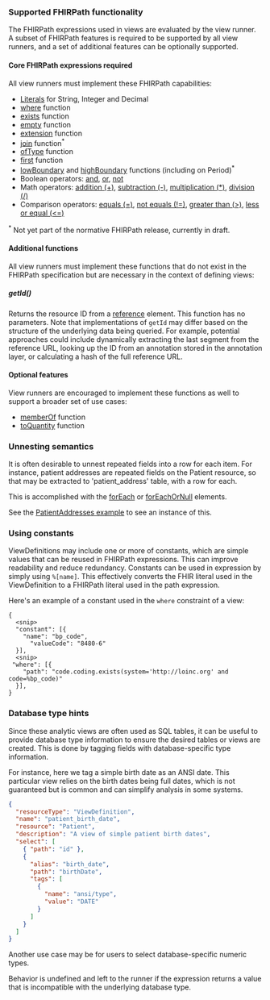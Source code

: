 ### Supported FHIRPath functionality

The FHIRPath expressions used in views are evaluated by the view runner. A
subset of FHIRPath features is required to be supported by all view runners, and
a set of additional features can be optionally supported.

#### Core FHIRPath expressions required

All view runners must implement these FHIRPath capabilities:

* [Literals](https://hl7.org/fhirpath/#literals) for String, Integer and Decimal
* [where](https://hl7.org/fhirpath/#wherecriteria-expression-collection) function
* [exists](https://hl7.org/fhirpath/#existscriteria-expression-boolean) function
* [empty](https://hl7.org/fhirpath/#empty-boolean) function
* [extension](https://hl7.org/fhir/R4/fhirpath.html#functions) function
* [join](https://build.fhir.org/ig/HL7/FHIRPath/#joinseparator-string-string) function<sup>*</sup>
* [ofType](https://hl7.org/fhirpath/#oftypetype-type-specifier-collection) function
* [first](https://hl7.org/fhirpath/#first-collection) function
* [lowBoundary](https://build.fhir.org/fhirpath.html#functions) and [highBoundary](https://build.fhir.org/fhirpath.html#functions) functions (including on Period)<sup>*</sup>
* Boolean operators: [and](https://hl7.org/fhirpath/#and), [or](https://hl7.org/fhirpath/#or), [not](https://hl7.org/fhirpath/#not-boolean)
* Math operators: [addition (+)](https://hl7.org/fhirpath/#addition), [subtraction (-)](https://hl7.org/fhirpath/#subtraction), [multiplication (*)](https://hl7.org/fhirpath/#multiplication), [division (/)](https://hl7.org/fhirpath/#division)
* Comparison operators: [equals (=)](https://hl7.org/fhirpath/#equals), [not equals (!=)](https://hl7.org/fhirpath/#not-equals), [greater than (>)](https://hl7.org/fhirpath/#greater-than), [less or equal (<=)](https://hl7.org/fhirpath/#less-or-equal)

<sup>*</sup> Not yet part of the normative FHIRPath release, currently in draft.

#### Additional functions

All view runners must implement these functions that do not exist in the
FHIRPath specification but are necessary in the context of defining views:

##### getId()

Returns the resource ID from
a [reference](https://hl7.org/fhir/references.html#Reference) element. This
function has no parameters. Note that implementations of `getId` may differ
based on the structure of the underlying data being queried. For example,
potential approaches could include dynamically extracting the last segment from
the reference URL, looking up the ID from an annotation stored in the annotation
layer, or calculating a hash of the full reference URL.

#### Optional features

View runners are encouraged to implement these functions as well to support a
broader set of use cases:

* [memberOf](https://hl7.org/fhir/R4/fhirpath.html#functions) function
* [toQuantity](https://hl7.org/fhirpath/#toquantityunit-string-quantity) function

### Unnesting semantics

It is often desirable to unnest repeated fields into a row for each item. For 
instance, patient addresses are repeated fields on the Patient resource, so that 
may be extracted to 'patient_address' table, with a row for each.

This is accomplished with
the [forEach](StructureDefinition-ViewDefinition-definitions.html#diff_ViewDefinition.select.forEach)
or [forEachOrNull](StructureDefinition-ViewDefinition-definitions.html#diff_ViewDefinition.select.forEachOrNull)
elements. 

See the [PatientAddresses example](Binary-PatientAddresses.html) to see an instance of this.

### Using constants
ViewDefinitions may include one or more of constants, which are simple values that can be reused
in FHIRPath expressions. This can improve readability and reduce redundancy. Constants can be
used in expression by simply using `%[name]`. This effectively converts the FHIR literal used
in the ViewDefinition to a FHIRPath literal used in the path expression.

Here's an example of a constant used in the `where` constraint of a view:

```
{
  <snip>
  "constant": [{
    "name": "bp_code",
      "valueCode": "8480-6"
  }],
  <snip>
 "where": [{
    "path": "code.coding.exists(system='http://loinc.org' and code=%bp_code)"
  }],
}
```

### Database type hints

Since these analytic views are often used as SQL tables, it can be useful to
provide database type information to ensure the desired tables or views are
created. This is done by tagging fields with database-specific type information.

For instance, here we tag a simple birth date as an ANSI date. This particular
view relies on the birth dates being full dates, which is not guaranteed but is
common and can simplify analysis in some systems.

```json
{
  "resourceType": "ViewDefinition",
  "name": "patient_birth_date",
  "resource": "Patient",
  "description": "A view of simple patient birth dates",
  "select": [
    { "path": "id" },
    {
      "alias": "birth_date",
      "path": "birthDate",
      "tags": [
        {
          "name": "ansi/type",
          "value": "DATE"
        }
      ]
    }
  ]
}
```

Another use case may be for users to select database-specific numeric types.

Behavior is undefined and left to the runner if the expression returns a value
that is incompatible with the underlying database type.